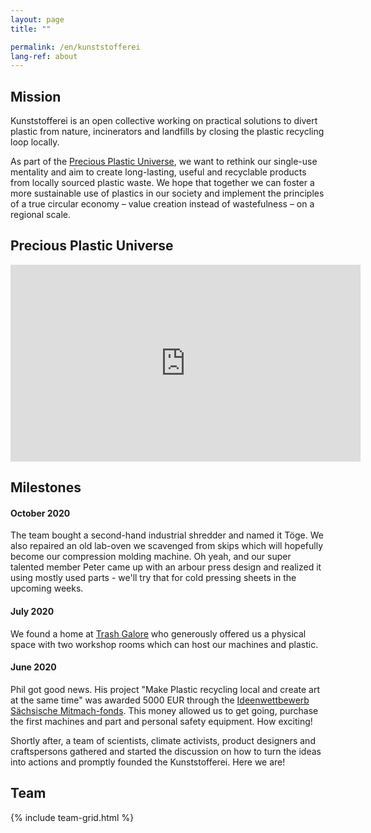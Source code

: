 ```yaml
---
layout: page
title: ""

permalink: /en/kunststofferei
lang-ref: about
---
```


## Mission

Kunststofferei is an open collective working on practical solutions to divert plastic from nature, incinerators and landfills by closing the plastic recycling loop locally.

As part of the [Precious Plastic Universe](https://preciousplastic.com/), we want to rethink our single-use mentality and aim to create long-lasting, useful and recyclable products from locally sourced plastic waste.
We hope that together we can foster a more sustainable use of plastics in our society and implement the principles of a true circular economy – value creation instead of wastefulness – on a regional scale.

## Precious Plastic Universe

<iframe width="560" height="315" src="https://www.youtube.com/embed/Os7dREQ00l4" frameborder="0" allow="accelerometer; autoplay; clipboard-write; encrypted-media; gyroscope; picture-in-picture" allowfullscreen></iframe>

## Milestones

#### October 2020

The team bought a second-hand industrial shredder and named it Töge. We also repaired an old lab-oven we scavenged from skips which will hopefully become our compression molding machine. Oh yeah, and our super talented member Peter came up with an arbour press design and realized it using mostly used parts - we'll try that for cold pressing sheets in the upcoming weeks.

#### July 2020

We found a home at [Trash Galore](https://trashgalore.de/) who generously offered us a physical space with two workshop rooms which can host our machines and plastic.

#### June 2020

Phil got good news. His project "Make Plastic recycling local and create art at the same time" was awarded 5000 EUR through the [Ideenwettbewerb Sächsische Mitmach-fonds](https://www.mitmachfonds-sachsen.de/). This money allowed us to get going, purchase the first machines and part and personal safety equipment. How exciting!

Shortly after, a team of scientists, climate activists, product designers and craftspersons gathered and started the discussion on how to turn the ideas into actions and promptly founded the Kunststofferei. Here we are!

## Team

{% include team-grid.html %}
